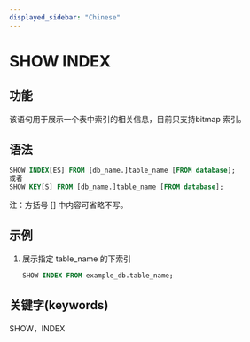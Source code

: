 ```yaml
---
displayed_sidebar: "Chinese"
---
```


# SHOW INDEX

## 功能

该语句用于展示一个表中索引的相关信息，目前只支持bitmap 索引。

## 语法

```sql
SHOW INDEX[ES] FROM [db_name.]table_name [FROM database];
或者
SHOW KEY[S] FROM [db_name.]table_name [FROM database];
```

注：方括号 [] 中内容可省略不写。

## 示例

1. 展示指定 table_name 的下索引

    ```sql
    SHOW INDEX FROM example_db.table_name;
    ```

## 关键字(keywords)

SHOW，INDEX
